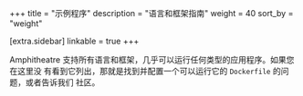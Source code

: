 +++
title = "示例程序"
description = "语言和框架指南"
weight = 40
sort_by = "weight"

[extra.sidebar]
linkable = true
+++

Amphitheatre 支持所有语言和框架，几乎可以运行任何类型的应用程序。如果您在这里没
有看到它列出，那就是找到并配置一个可以运行它的 `Dockerfile` 的问题，或者告诉我们
社区。
